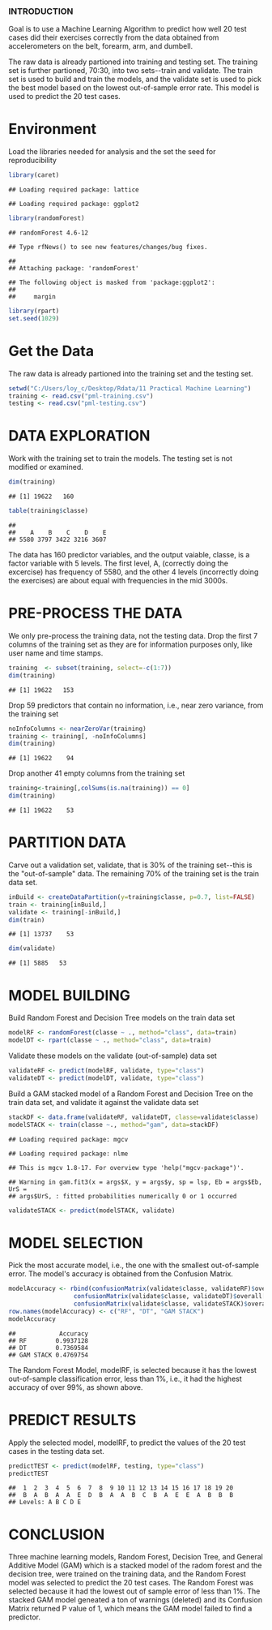 ### INTRODUCTION

Goal is to use a Machine Learning Algorithm to predict how well 20 test cases did their exercises correctly from the data obtained from accelerometers on the belt, forearm, arm, and dumbell.

The raw data is already partioned into training and testing set. The training set is further partioned, 70:30, into two sets--train and validate. The train set is used to build and train the models, and the validate set is used to pick the best model based on the lowest out-of-sample error rate. This model is used to predict the 20 test cases.

Environment
===========

Load the libraries needed for analysis and the set the seed for reproducibility

``` r
library(caret)
```

    ## Loading required package: lattice

    ## Loading required package: ggplot2

``` r
library(randomForest)
```

    ## randomForest 4.6-12

    ## Type rfNews() to see new features/changes/bug fixes.

    ## 
    ## Attaching package: 'randomForest'

    ## The following object is masked from 'package:ggplot2':
    ## 
    ##     margin

``` r
library(rpart)
set.seed(1029)
```

Get the Data
============

The raw data is already partioned into the training set and the testing set.

``` r
setwd("C:/Users/loy_c/Desktop/Rdata/11 Practical Machine Learning")
training <- read.csv("pml-training.csv")
testing <- read.csv("pml-testing.csv")
```

DATA EXPLORATION
================

Work with the training set to train the models. The testing set is not modified or examined.

``` r
dim(training)
```

    ## [1] 19622   160

``` r
table(training$classe)
```

    ## 
    ##    A    B    C    D    E 
    ## 5580 3797 3422 3216 3607

The data has 160 predictor variables, and the output vaiable, classe, is a factor variable with 5 levels. The first level, A, (correctly doing the excercise) has frequency of 5580, and the other 4 levels (incorrectly doing the exercises) are about equal with frequencies in the mid 3000s.

PRE-PROCESS THE DATA
====================

We only pre-process the training data, not the testing data. Drop the first 7 columns of the training set as they are for information purposes only, like user name and time stamps.

``` r
training  <- subset(training, select=-c(1:7))
dim(training)
```

    ## [1] 19622   153

Drop 59 predictors that contain no information, i.e., near zero variance, from the training set

``` r
noInfoColumns <- nearZeroVar(training)
training <- training[, -noInfoColumns]
dim(training)
```

    ## [1] 19622    94

Drop another 41 empty columns from the training set

``` r
training<-training[,colSums(is.na(training)) == 0]
dim(training)
```

    ## [1] 19622    53

PARTITION DATA
==============

Carve out a validation set, validate, that is 30% of the training set--this is the "out-of-sample" data. The remaining 70% of the training set is the train data set.

``` r
inBuild <- createDataPartition(y=training$classe, p=0.7, list=FALSE)
train <- training[inBuild,]
validate <- training[-inBuild,]
dim(train)
```

    ## [1] 13737    53

``` r
dim(validate)
```

    ## [1] 5885   53

MODEL BUILDING
==============

Build Random Forest and Decision Tree models on the train data set

``` r
modelRF <- randomForest(classe ~ ., method="class", data=train)
modelDT <- rpart(classe ~ ., method="class", data=train)
```

Validate these models on the validate (out-of-sample) data set

``` r
validateRF <- predict(modelRF, validate, type="class")
validateDT <- predict(modelDT, validate, type="class")
```

Build a GAM stacked model of a Random Forest and Decision Tree on the train data set, and validate it against the validate data set

``` r
stackDF <- data.frame(validateRF, validateDT, classe=validate$classe)
modelSTACK <- train(classe ~., method="gam", data=stackDF)
```

    ## Loading required package: mgcv

    ## Loading required package: nlme

    ## This is mgcv 1.8-17. For overview type 'help("mgcv-package")'.

    ## Warning in gam.fit3(x = args$X, y = args$y, sp = lsp, Eb = args$Eb, UrS =
    ## args$UrS, : fitted probabilities numerically 0 or 1 occurred

``` r
validateSTACK <- predict(modelSTACK, validate)
```

MODEL SELECTION
===============

Pick the most accurate model, i.e., the one with the smallest out-of-sample error. The model's accuracy is obtained from the Confusion Matrix.

``` r
modelAccuracy <- rbind(confusionMatrix(validate$classe, validateRF)$overall[1], 
                  confusionMatrix(validate$classe, validateDT)$overall[1], 
                  confusionMatrix(validate$classe, validateSTACK)$overall[1])
row.names(modelAccuracy) <- c("RF", "DT", "GAM STACK")
modelAccuracy
```

    ##            Accuracy
    ## RF        0.9937128
    ## DT        0.7369584
    ## GAM STACK 0.4769754

The Random Forest Model, modelRF, is selected because it has the lowest out-of-sample classification error, less than 1%, i.e., it had the highest accuracy of over 99%, as shown above.

PREDICT RESULTS
===============

Apply the selected model, modelRF, to predict the values of the 20 test cases in the testing data set.

``` r
predictTEST <- predict(modelRF, testing, type="class")
predictTEST
```

    ##  1  2  3  4  5  6  7  8  9 10 11 12 13 14 15 16 17 18 19 20 
    ##  B  A  B  A  A  E  D  B  A  A  B  C  B  A  E  E  A  B  B  B 
    ## Levels: A B C D E

CONCLUSION
==========

Three machine learning models, Random Forest, Decision Tree, and General Additive Model (GAM) which is a stacked model of the radom forest and the decision tree, were trained on the training data, and the Random Forest model was selected to predict the 20 test cases. The Random Forest was selected because it had the lowest out of sample error of less than 1%. The stacked GAM model geneated a ton of warnings (deleted) and its Confusion Matrix returned P value of 1, which means the GAM model failed to find a predictor.
